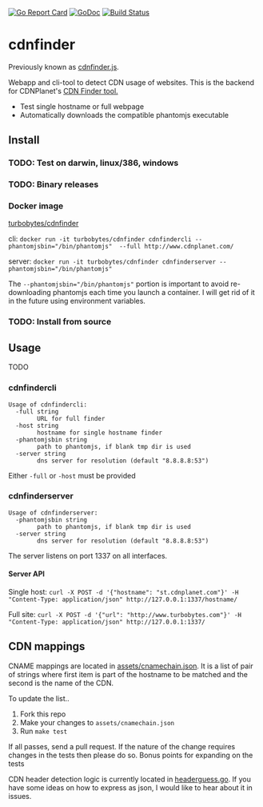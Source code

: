 [![Go Report Card](https://goreportcard.com/badge/github.com/turbobytes/cdnfinder)](https://goreportcard.com/report/github.com/turbobytes/cdnfinder)
[![GoDoc](https://godoc.org/github.com/turbobytes/cdnfinder?status.svg)](https://godoc.org/github.com/turbobytes/cdnfinder)
[![Build Status](https://travis-ci.org/turbobytes/cdnfinder.svg?branch=master)](https://travis-ci.org/turbobytes/cdnfinder)
# cdnfinder

Previously known as [cdnfinder.js](https://github.com/sajal/cdnfinder.js).

Webapp and cli-tool to detect CDN usage of websites. This is the backend for CDNPlanet's [CDN Finder tool.](http://www.cdnplanet.com/tools/cdnfinder/)

- Test single hostname or full webpage
- Automatically downloads the compatible phantomjs executable

## Install


### TODO: Test on darwin, linux/386, windows


### TODO: Binary releases


### Docker image

[turbobytes/cdnfinder](https://hub.docker.com/r/turbobytes/cdnfinder/)

cli: `docker run -it turbobytes/cdnfinder cdnfindercli --phantomjsbin="/bin/phantomjs"  --full http://www.cdnplanet.com/`

server: `docker run -it turbobytes/cdnfinder cdnfinderserver --phantomjsbin="/bin/phantomjs"`

The `--phantomjsbin="/bin/phantomjs"` portion is important to avoid re-downloading phantomjs each time you launch a container. I will get rid of it in the future using environment variables.

### TODO: Install from source

## Usage

TODO

### cdnfindercli

````
Usage of cdnfindercli:
  -full string
    	URL for full finder
  -host string
    	hostname for single hostname finder
  -phantomjsbin string
    	path to phantomjs, if blank tmp dir is used
  -server string
    	dns server for resolution (default "8.8.8.8:53")
````

Either `-full` or `-host` must be provided

### cdnfinderserver

````
Usage of cdnfinderserver:
  -phantomjsbin string
    	path to phantomjs, if blank tmp dir is used
  -server string
    	dns server for resolution (default "8.8.8.8:53")

````

The server listens on port 1337 on all interfaces.

#### Server API

Single host: `curl -X POST -d '{"hostname": "st.cdnplanet.com"}' -H "Content-Type: application/json" http://127.0.0.1:1337/hostname/`

Full site: `curl -X POST -d '{"url": "http://www.turbobytes.com"}' -H "Content-Type: application/json" http://127.0.0.1:1337/`

## CDN mappings

CNAME mappings are located in [assets/cnamechain.json](assets/cnamechain.json). It is a list of pair of strings where first item is part of the hostname to be matched and the second is the name of the CDN.

To update the list..

1. Fork this repo
2. Make your changes to `assets/cnamechain.json`
3. Run `make test`

If all passes, send a pull request. If the nature of the change requires changes in the tests then please do so. Bonus points for expanding on the tests

CDN header detection logic is currently located in [headerguess.go](headerguess.go). If you have some ideas on how to express as json, I would like to hear about it in issues.
